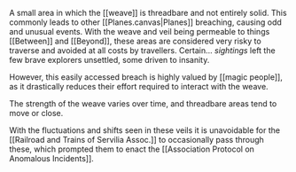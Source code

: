 A small area in which the [[weave]] is threadbare and not entirely solid. 
This commonly leads to other [[Planes.canvas|Planes]] breaching, causing odd and unusual events. 
With the weave and veil being permeable to things [[Between]] and [[Beyond]], these areas are considered very risky to traverse and avoided at all costs by travellers. 
Certain… *sightings* left the few brave explorers unsettled, some driven to insanity.

However, this easily accessed breach is highly valued by [[magic people]], as it drastically reduces their effort required to interact with the weave. 

The strength of the weave varies over time, and threadbare areas tend to move or close. 

With the fluctuations and shifts seen in these veils it is unavoidable for the [[Railroad and Trains of Servilia Assoc.]] to occasionally pass through these, which prompted them to enact the [[Association Protocol on Anomalous Incidents]].